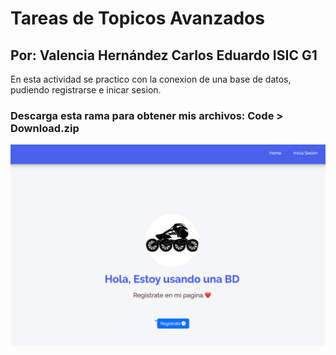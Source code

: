 # Tareas de Topicos Avanzados
## Por: Valencia Hernández Carlos Eduardo ISIC G1

En esta actividad se practico con la conexion de una base de datos, pudiendo registrarse e inicar sesion.

### Descarga esta rama para obtener mis archivos: Code > Download.zip 
![Texto alternativo](/static/imagenes/portada1.png)
